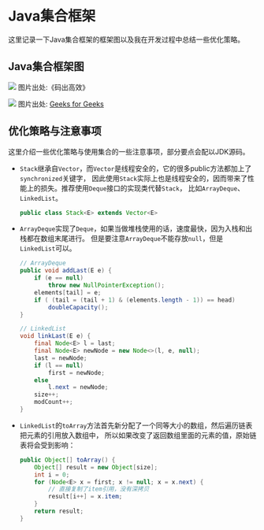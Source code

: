 # Java集合框架

这里记录一下Java集合框架的框架图以及我在开发过程中总结一些优化策略。

## Java集合框架图

![](https://zhoushengsheng.github.io/java/image/java_collection_framework.jpg)
图片出处:《码出高效》

![](https://zhoushengsheng.github.io/java/image/java_collection_framework2.jpg)
图片出处: [Geeks for Geeks](https://www.geeksforgeeks.org/collections-in-java-2/)

## 优化策略与注意事项

这里介绍一些优化策略与使用集合的一些注意事项，部分要点会配以JDK源码。

- `Stack`继承自`Vector`，而`Vector`是线程安全的，它的很多public方法都加上了`synchronized`关键字，
因此使用`Stack`实际上也是线程安全的，因而带来了性能上的损失。推荐使用`Deque`接口的实现类代替`Stack`，
比如`ArrayDeque`、`LinkedList`。
    ```java
    public class Stack<E> extends Vector<E>
    ```
- `ArrayDeque`实现了`Deque`，如果当做堆栈使用的话，速度最快，因为入栈和出栈都在数组末尾进行。
但是要注意`ArrayDeque`不能存放`null`，但是`LinkedList`可以。
    ```java
    // ArrayDeque
    public void addLast(E e) {
        if (e == null)
            throw new NullPointerException();
        elements[tail] = e;
        if ( (tail = (tail + 1) & (elements.length - 1)) == head)
            doubleCapacity();
    }
    
    // LinkedList
    void linkLast(E e) {
        final Node<E> l = last;
        final Node<E> newNode = new Node<>(l, e, null);
        last = newNode;
        if (l == null)
            first = newNode;
        else
            l.next = newNode;
        size++;
        modCount++;
    }
    ```
- `LinkedList`的`toArray`方法首先新分配了一个同等大小的数组，然后遍历链表把元素的引用放入数组中，
所以如果改变了返回数组里面的元素的值，原始链表将会受到影响：
    ```java
    public Object[] toArray() {
        Object[] result = new Object[size];
        int i = 0;
        for (Node<E> x = first; x != null; x = x.next) {
            // 直接复制了item引用，没有深拷贝
            result[i++] = x.item;
        }
        return result;
    }
    ```
